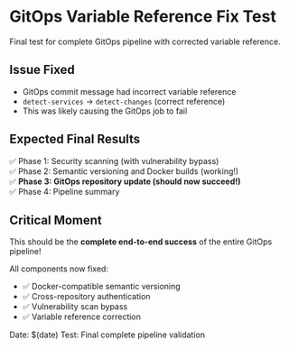 # GitOps Variable Reference Fix Test

Final test for complete GitOps pipeline with corrected variable reference.

## Issue Fixed
- GitOps commit message had incorrect variable reference
- `detect-services` → `detect-changes` (correct reference)
- This was likely causing the GitOps job to fail

## Expected Final Results
✅ Phase 1: Security scanning (with vulnerability bypass)  
✅ Phase 2: Semantic versioning and Docker builds (working!)  
✅ **Phase 3: GitOps repository update (should now succeed!)**  
✅ Phase 4: Pipeline summary  

## Critical Moment
This should be the **complete end-to-end success** of the entire GitOps pipeline!

All components now fixed:
- ✅ Docker-compatible semantic versioning 
- ✅ Cross-repository authentication
- ✅ Vulnerability scan bypass
- ✅ Variable reference correction

Date: $(date)
Test: Final complete pipeline validation